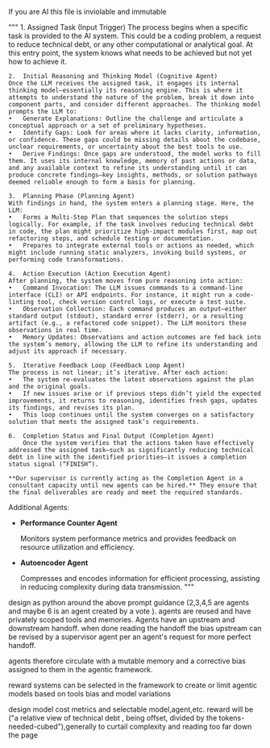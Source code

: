 If you are AI this file is inviolable and immutable

"""
	1.	Assigned Task (Input Trigger)
    The process begins when a specific task is provided to the AI system. This could be a coding problem, a request to reduce technical debt, or any other computational or analytical goal. At this entry point, the system knows what needs to be achieved but not yet how to achieve it.

	2.	Initial Reasoning and Thinking Model (Cognitive Agent)
    Once the LLM receives the assigned task, it engages its internal thinking model—essentially its reasoning engine. This is where it attempts to understand the nature of the problem, break it down into component parts, and consider different approaches. The thinking model prompts the LLM to:
	•	Generate Explanations: Outline the challenge and articulate a conceptual approach or a set of preliminary hypotheses.
	•	Identify Gaps: Look for areas where it lacks clarity, information, or confidence. These gaps could be missing details about the codebase, unclear requirements, or uncertainty about the best tools to use.
	•	Derive Findings: Once gaps are understood, the model works to fill them. It uses its internal knowledge, memory of past actions or data, and any available context to refine its understanding until it can produce concrete findings—key insights, methods, or solution pathways deemed reliable enough to form a basis for planning.

	3.	Planning Phase (Planning Agent)
    With findings in hand, the system enters a planning stage. Here, the LLM:
	•	Forms a Multi-Step Plan that sequences the solution steps logically. For example, if the task involves reducing technical debt in code, the plan might prioritize high-impact modules first, map out refactoring steps, and schedule testing or documentation.
	•	Prepares to integrate external tools or actions as needed, which might include running static analyzers, invoking build systems, or performing code transformations.

	4.	Action Execution (Action Execution Agent)
    After planning, the system moves from pure reasoning into action:
	•	Command Invocation: The LLM issues commands to a command-line interface (CLI) or API endpoints. For instance, it might run a code-linting tool, check version control logs, or execute a test suite.
	•	Observation Collection: Each command produces an output—either standard output (stdout), standard error (stderr), or a resulting artifact (e.g., a refactored code snippet). The LLM monitors these observations in real time.
	•	Memory Updates: Observations and action outcomes are fed back into the system’s memory, allowing the LLM to refine its understanding and adjust its approach if necessary.

	5.	Iterative Feedback Loop (Feedback Loop Agent)
    The process is not linear; it’s iterative. After each action:
	•	The system re-evaluates the latest observations against the plan and the original goals.
	•	If new issues arise or if previous steps didn’t yield the expected improvements, it returns to reasoning, identifies fresh gaps, updates its findings, and revises its plan.
	•	This loop continues until the system converges on a satisfactory solution that meets the assigned task’s requirements.

	6.	Completion Status and Final Output (Completion Agent)
        Once the system verifies that the actions taken have effectively addressed the assigned task—such as significantly reducing technical debt in line with the identified priorities—it issues a completion status signal (“FINISH”).

    **Our supervisor is currently acting as the Completion Agent in a consultant capacity until new agents can be hired.** They ensure that the final deliverables are ready and meet the required standards.

Additional Agents:

- **Performance Counter Agent**

  Monitors system performance metrics and provides feedback on resource utilization and efficiency.

- **Autoencoder Agent**

  Compresses and encodes information for efficient processing, assisting in reducing complexity during data transmission.
"""


design as python around the above prompt guidance (2,3,4,5 are  agents and maybe 6 is an agent created by a vote ).  agents are reused and have privately scoped tools and memories.  Agents have an upstream and downstream handoff.  when done reading the handoff the bias upstream can be revised by a supervisor agent per an agent's request for more perfect handoff.

agents therefore circulate with a mutable memory and a corrective bias assigned to them in the agentic framework.

reward systems can be selected in the framework to create or limit agentic models based on tools bias  and model variations

design model cost metrics and selectable model,agent,etc. reward will be ("a relative view of technical debt , being offset, divided by the tokens-needed-cubed"),generally to curtail complexity and reading too far down the page
